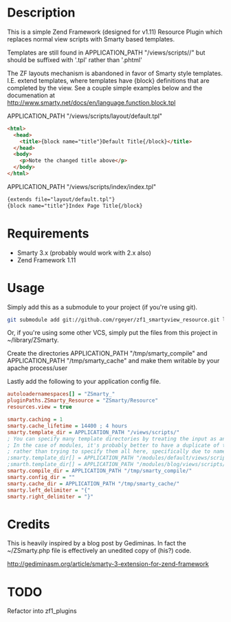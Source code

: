# Description
This is a simple Zend Framework (designed for v1.11) Resource Plugin which replaces normal view scripts with Smarty based templates.

Templates are still found in APPLICATION_PATH "/views/scripts/<controller>/<action>" but should be suffixed with '.tpl' rather than '.phtml'

The ZF layouts mechanism is abandoned in favor of Smarty style templates.  I.E. extend templates, where templates have {block} definitions that are completed by the view.  See a couple simple examples below and the documenation at http://www.smarty.net/docs/en/language.function.block.tpl

APPLICATION_PATH "/views/scripts/layout/default.tpl"
```html
<html>
  <head>
    <title>{block name="title"}Default Title{/block}</title>
  </head>
  <body>
    <p>Note the changed title above</p>
  </body>
</html>
``` 

APPLICATION_PATH "/views/scripts/index/index.tpl"
```html
{extends file="layout/default.tpl"}
{block name="title"}Index Page Title{/block}
```

# Requirements
* Smarty 3.x (probably would work with 2.x also)
* Zend Framework 1.11

# Usage
Simply add this as a submodule to your project (if you're using git).

```bash
git submodule add git://github.com/rgeyer/zf1_smartyview_resource.git library/ZSmarty
```

Or, if you're using some other VCS, simply put the files from this project in ~/library/ZSmarty.

Create the directories APPLICATION_PATH "/tmp/smarty_compile" and APPLICATION_PATH "/tmp/smarty_cache" and make them writable by your apache process/user

Lastly add the following to your application config file.

```ini
autoloadernamespaces[] = "ZSmarty_"
pluginPaths.ZSmarty_Resource = "ZSmarty/Resource"
resources.view = true

smarty.caching = 1
smarty.cache_lifetime = 14400 ; 4 hours
smarty.template_dir = APPLICATION_PATH "/views/scripts/"
; You can specify many template directories by treating the input as an array.  Beware namespace collisions though!
; In the case of modules, it's probably better to have a duplicate of this configuration in each module directory,
; rather than trying to specify them all here, specifically due to namespace collisions.
;smarty.template_dir[] = APPLICATION_PATH "/modules/default/views/scripts/"
;smarth.template_dir[] = APPLICATION_PATH "/modules/blog/views/scripts/"
smarty.compile_dir = APPLICATION_PATH "/tmp/smarty_compile/"
smarty.config_dir = ""
smarty.cache_dir = APPLICATION_PATH "/tmp/smarty_cache/"
smarty.left_delimiter = "{"
smarty.right_delimiter = "}"
```

# Credits
This is heavily inspired by a blog post by Gediminas.  In fact the ~/ZSmarty.php file is effectively an unedited copy of (his?) code. 

http://gediminasm.org/article/smarty-3-extension-for-zend-framework

# TODO
Refactor into zf1_plugins